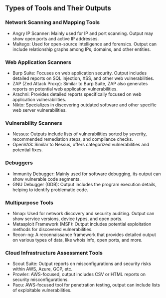 ## Types of Tools and Their Outputs
### Network Scanning and Mapping Tools
- Angry IP Scanner: Mainly used for IP and port scanning. Output may show open ports and active IP addresses.
- Maltego: Used for open-source intelligence and forensics. Output can include relationship graphs among IPs, domains, and other entities.
### Web Application Scanners
- Burp Suite: Focuses on web application security. Output includes detailed reports on SQL injection, XSS, and other web vulnerabilities.
- ZAP (Zed Attack Proxy): Similar to Burp Suite, ZAP also generates reports on potential web application vulnerabilities.
- Arachni: Provides detailed reports specifically focused on web application vulnerabilities.
- Nikto: Specializes in discovering outdated software and other specific web server vulnerabilities.
### Vulnerability Scanners
- Nessus: Outputs include lists of vulnerabilities sorted by severity, recommended remediation steps, and compliance checks.
- OpenVAS: Similar to Nessus, offers categorized vulnerabilities and potential fixes.
### Debuggers
- Immunity Debugger: Mainly used for software debugging, its output can show vulnerable code segments.
- GNU Debugger (GDB): Output includes the program execution details, helping to identify problematic code.
### Multipurpose Tools
- Nmap: Used for network discovery and security auditing. Output can show service versions, device types, and open ports.
- Metasploit Framework (MSF): Output includes potential exploitation methods for discovered vulnerabilities.
- Recon-ng: A reconnaissance framework that provides detailed output on various types of data, like whois info, open ports, and more.
### Cloud Infrastructure Assessment Tools
- Scout Suite: Output reports on misconfigurations and security risks within AWS, Azure, GCP, etc.
- Prowler: AWS-focused, output includes CSV or HTML reports on security misconfigurations.
- Pacu: AWS-focused tool for penetration testing, output can include lists of exploitable vulnerabilities.
